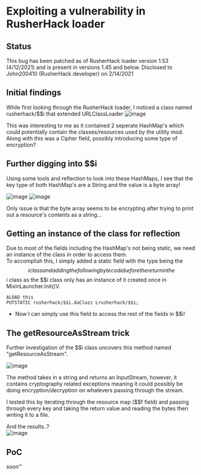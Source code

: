 # Exploiting a vulnerability in RusherHack loader

## Status

This bug has been patched as of RusherHack loader version 1.53 (4/12/2021) and is present in versions 1.45 and below. 
Disclosed to John200410 (RusherHack developer) on 2/14/2021

## Initial findings

While first looking through the RusherHack loader, I noticed a class named rusherhack/$$i that extended URLClassLoader 
![image](https://user-images.githubusercontent.com/11377481/114484254-dcd2ab80-9bd7-11eb-8c5a-d76cfb792753.png)
 
This was interesting to me as it contained 2 seperate HashMap's which could potentially contain the classes/resources used by the utility mod. 
Along with this was a Cipher field, possibly introducing some type of encryption?

## Further digging into $$i

Using some tools and reflection to look into these HashMaps, I see that the key type of both HashMap's are a String and the value is a byte array!  

![image](https://user-images.githubusercontent.com/11377481/114484822-e3adee00-9bd8-11eb-82f9-8966e974d5f8.png)
![image](https://user-images.githubusercontent.com/11377481/114484928-0cce7e80-9bd9-11eb-8658-0c5ab7a86490.png) 

Only issue is that the byte array seems to be encrypting after trying to print out a resource's contents as a string...

## Getting an instance of the class for reflection

Due to most of the fields including the HashMap's not being static, we need an instance of the class in order to access them.  
To accomplish this, I simply added a static field with the type being the $$i class and adding the following bytecode before the return in the $$i class as the $$i class only has an instance of it created once in MixinLauncher.init()V. 

```
ALOAD this
PUTSTATIC rusherhack/$$i.daClazz Lrusherhack/$$i;
```

- Now I can simply use this field to access the rest of the fields in $$i!

## The getResourceAsStream trick

Further investigation of the $$i class uncovers this method named "getResourceAsStream".

![image](https://user-images.githubusercontent.com/11377481/114485682-579cc600-9bda-11eb-9603-45574e448b18.png)

The method takes in a string and returns an InputStream, however, it contains cryptography related exceptions meaning it could possibly be doing encryption/decryption on whatevers passing through the stream.  

I tested this by iterating through the resource map ($$f field) and passing through every key and taking the return value and reading the bytes then writing it to a file.  

And the results..?  
![image](https://user-images.githubusercontent.com/11377481/114486324-aa2ab200-9bdb-11eb-9fec-fafc37363e7c.png)  

## PoC

soon:tm:
